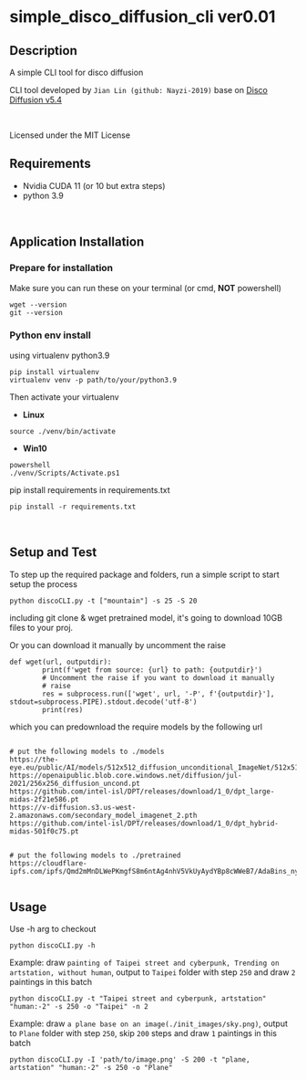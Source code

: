 ﻿# simple_disco_diffusion_cli ver0.01

## Description

A simple CLI tool for disco diffusion

CLI tool developed by `Jian Lin (github: Nayzi-2019)` base on [Disco Diffusion v5.4](https://colab.research.google.com/github/alembics/disco-diffusion/blob/main/Disco_Diffusion.ipynb)

<br>

Licensed under the MIT License

## Requirements
- Nvidia CUDA 11 (or 10 but extra steps)
- python 3.9
<br>

## Application Installation

### Prepare for installation

Make sure you can run these on your terminal (or cmd, **NOT** powershell)
```
wget --version
git --version
```

### Python env install

using virtualenv python3.9
```
pip install virtualenv
virtualenv venv -p path/to/your/python3.9
```
Then activate your virtualenv

- **Linux**
```
source ./venv/bin/activate
```
- **Win10**
```
powershell
./venv/Scripts/Activate.ps1
```

pip install requirements in requirements.txt
```
pip install -r requirements.txt
```
<br>

## Setup and Test

To step up the required package and folders, run a simple script to start setup the process
```
python discoCLI.py -t ["mountain"] -s 25 -S 20
```
including git clone & wget pretrained model, it's going to download 10GB files to your proj.

Or you can download it manually by uncomment the raise
```
def wget(url, outputdir):
        print(f'wget from source: {url} to path: {outputdir}')
        # Uncomment the raise if you want to download it manually
        # raise
        res = subprocess.run(['wget', url, '-P', f'{outputdir}'], stdout=subprocess.PIPE).stdout.decode('utf-8')
        print(res)
```

which you can predownload the require models by the following url
```

# put the following models to ./models
https://the-eye.eu/public/AI/models/512x512_diffusion_unconditional_ImageNet/512x512_diffusion_uncond_finetune_008100.pt
https://openaipublic.blob.core.windows.net/diffusion/jul-2021/256x256_diffusion_uncond.pt
https://github.com/intel-isl/DPT/releases/download/1_0/dpt_large-midas-2f21e586.pt
https://v-diffusion.s3.us-west-2.amazonaws.com/secondary_model_imagenet_2.pth
https://github.com/intel-isl/DPT/releases/download/1_0/dpt_hybrid-midas-501f0c75.pt


# put the following models to ./pretrained
https://cloudflare-ipfs.com/ipfs/Qmd2mMnDLWePKmgfS8m6ntAg4nhV5VkUyAydYBp8cWWeB7/AdaBins_nyu.pt
        
```

## Usage

Use -h arg to checkout
```
python discoCLI.py -h
```

Example: draw `painting of Taipei street and cyberpunk, Trending on artstation, without human`, output to `Taipei` folder with step `250` and draw `2` paintings in this batch
```
python discoCLI.py -t "Taipei street and cyberpunk, artstation" "human:-2" -s 250 -o "Taipei" -n 2
```

Example: draw `a plane base on an image(./init_images/sky.png)`, output to `Plane` folder with step `250`, skip `200` steps and draw `1` paintings in this batch
```
python discoCLI.py -I 'path/to/image.png' -S 200 -t "plane, artstation" "human:-2" -s 250 -o "Plane"
```







